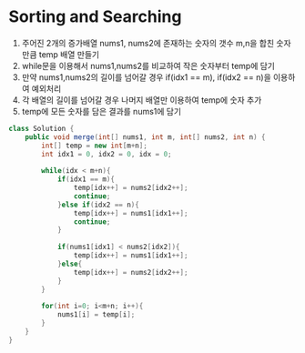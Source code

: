 # Sorting and Searching
1. 주어진 2개의 증가배열 nums1, nums2에 존재하는 숫자의 갯수 m,n을 합친 숫자만큼 temp 배열 만들기
2. while문을 이용해서 nums1,nums2를 비교하여 작은 숫자부터 temp에 담기
3. 만약 nums1,nums2의 길이를 넘어갈 경우 if(idx1 == m), if(idx2 == n)을 이용하여 예외처리
4. 각 배열의 길이를 넘어갈 경우 나머지 배열만 이용하여 temp에 숫자 추가
5. temp에 모든 숫자를 담은 결과를 nums1에 담기


```java
class Solution {
    public void merge(int[] nums1, int m, int[] nums2, int n) {
        int[] temp = new int[m+n];
        int idx1 = 0, idx2 = 0, idx = 0;
        
        while(idx < m+n){
            if(idx1 == m){
                temp[idx++] = nums2[idx2++];
                continue;
            }else if(idx2 == n){
                temp[idx++] = nums1[idx1++];
                continue;
            }
            
            if(nums1[idx1] < nums2[idx2]){
                temp[idx++] = nums1[idx1++];
            }else{
                temp[idx++] = nums2[idx2++];
            }
        }
        
        for(int i=0; i<m+n; i++){
            nums1[i] = temp[i];
        }
    }
}
```
